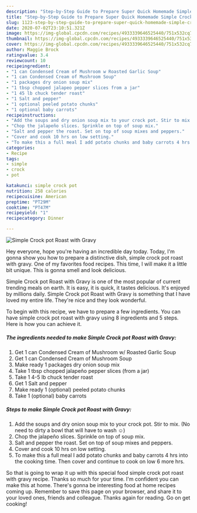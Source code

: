 ```yaml
---
description: "Step-by-Step Guide to Prepare Super Quick Homemade Simple Crock pot Roast with Gravy"
title: "Step-by-Step Guide to Prepare Super Quick Homemade Simple Crock pot Roast with Gravy"
slug: 1123-step-by-step-guide-to-prepare-super-quick-homemade-simple-crock-pot-roast-with-gravy
date: 2020-07-02T23:10:51.321Z
image: https://img-global.cpcdn.com/recipes/4933339646525440/751x532cq70/simple-crock-pot-roast-with-gravy-recipe-main-photo.jpg
thumbnail: https://img-global.cpcdn.com/recipes/4933339646525440/751x532cq70/simple-crock-pot-roast-with-gravy-recipe-main-photo.jpg
cover: https://img-global.cpcdn.com/recipes/4933339646525440/751x532cq70/simple-crock-pot-roast-with-gravy-recipe-main-photo.jpg
author: Maggie Brock
ratingvalue: 3.4
reviewcount: 10
recipeingredient:
- "1 can Condensed Cream of Mushroom w Roasted Garlic Soup"
- "1 can Condensed Cream of Mushroom Soup"
- "1 packages dry onion soup mix"
- "1 tbsp chopped jalapeo pepper slices from a jar"
- "1 45 lb chuck tender roast"
- "1 Salt and pepper"
- "1 optional peeled potato chunks"
- "1 optional baby carrots"
recipeinstructions:
- "Add the soups and dry onion soup mix to your crock pot. Stir to mix. (No need to dirty a bowl that will have to wash ☺)"
- "Chop the jalapeño slices. Sprinkle on top of soup mix."
- "Salt and pepper the roast. Set on top of soup mixes and peppers."
- "Cover and cook 10 hrs on low setting."
- "To make this a full meal I add potato chunks and baby carrots 4 hrs into the cooking time. Then cover and continue to cook on low 6 more hrs."
categories:
- Recipe
tags:
- simple
- crock
- pot

katakunci: simple crock pot 
nutrition: 258 calories
recipecuisine: American
preptime: "PT29M"
cooktime: "PT47M"
recipeyield: "1"
recipecategory: Dinner

---
```



![Simple Crock pot Roast with Gravy](https://img-global.cpcdn.com/recipes/4933339646525440/751x532cq70/simple-crock-pot-roast-with-gravy-recipe-main-photo.jpg)

Hey everyone, hope you're having an incredible day today. Today, I'm gonna show you how to prepare a distinctive dish, simple crock pot roast with gravy. One of my favorites food recipes. This time, I will make it a little bit unique. This is gonna smell and look delicious.



Simple Crock pot Roast with Gravy is one of the most popular of current trending meals on earth. It is easy, it is quick, it tastes delicious. It's enjoyed by millions daily. Simple Crock pot Roast with Gravy is something that I have loved my entire life. They're nice and they look wonderful.


To begin with this recipe, we have to prepare a few ingredients. You can have simple crock pot roast with gravy using 8 ingredients and 5 steps. Here is how you can achieve it.

<!--inarticleads1-->

##### The ingredients needed to make Simple Crock pot Roast with Gravy:

1. Get 1 can Condensed Cream of Mushroom w/ Roasted Garlic Soup
1. Get 1 can Condensed Cream of Mushroom Soup
1. Make ready 1 packages dry onion soup mix
1. Take 1 tbsp chopped jalapeño pepper slices (from a jar)
1. Take 1 4-5 lb chuck tender roast
1. Get 1 Salt and pepper
1. Make ready 1 (optional) peeled potato chunks
1. Take 1 (optional) baby carrots




<!--inarticleads2-->

##### Steps to make Simple Crock pot Roast with Gravy:

1. Add the soups and dry onion soup mix to your crock pot. Stir to mix. (No need to dirty a bowl that will have to wash ☺)
1. Chop the jalapeño slices. Sprinkle on top of soup mix.
1. Salt and pepper the roast. Set on top of soup mixes and peppers.
1. Cover and cook 10 hrs on low setting.
1. To make this a full meal I add potato chunks and baby carrots 4 hrs into the cooking time. Then cover and continue to cook on low 6 more hrs.




So that is going to wrap it up with this special food simple crock pot roast with gravy recipe. Thanks so much for your time. I'm confident you can make this at home. There's gonna be interesting food at home recipes coming up. Remember to save this page on your browser, and share it to your loved ones, friends and colleague. Thanks again for reading. Go on get cooking!
